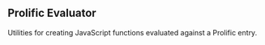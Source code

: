 ## Prolific Evaluator

Utilities for creating JavaScript functions evaluated against a Prolific entry.
